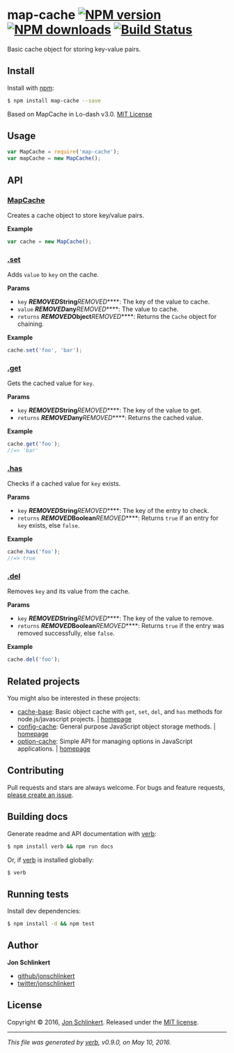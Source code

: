 # map-cache [![NPM version](https://img.shields.io/npm/v/map-cache.svg?style=flat)](https://www.npmjs.com/package/map-cache) [![NPM downloads](https://img.shields.io/npm/dm/map-cache.svg?style=flat)](https://npmjs.org/package/map-cache) [![Build Status](https://img.shields.io/travis/jonschlinkert/map-cache.svg?style=flat)](https://travis-ci.org/jonschlinkert/map-cache)

Basic cache object for storing key-value pairs.

## Install

Install with [npm](https://www.npmjs.com/):

```sh
$ npm install map-cache --save
```

Based on MapCache in Lo-dash v3.0. [MIT License](https://github.com/lodash/lodash/blob/master/LICENSE.txt)

## Usage

```js
var MapCache = require('map-cache');
var mapCache = new MapCache();
```

## API

### [MapCache](index.js#L28)

Creates a cache object to store key/value pairs.

**Example**

```js
var cache = new MapCache();
```

### [.set](index.js#L45)

Adds `value` to `key` on the cache.

**Params**

* `key` *****REMOVED***String***REMOVED*****: The key of the value to cache.
* `value` *****REMOVED***any***REMOVED*****: The value to cache.
* `returns` *****REMOVED***Object***REMOVED*****: Returns the `Cache` object for chaining.

**Example**

```js
cache.set('foo', 'bar');
```

### [.get](index.js#L65)

Gets the cached value for `key`.

**Params**

* `key` *****REMOVED***String***REMOVED*****: The key of the value to get.
* `returns` *****REMOVED***any***REMOVED*****: Returns the cached value.

**Example**

```js
cache.get('foo');
//=> 'bar'
```

### [.has](index.js#L82)

Checks if a cached value for `key` exists.

**Params**

* `key` *****REMOVED***String***REMOVED*****: The key of the entry to check.
* `returns` *****REMOVED***Boolean***REMOVED*****: Returns `true` if an entry for `key` exists, else `false`.

**Example**

```js
cache.has('foo');
//=> true
```

### [.del](index.js#L98)

Removes `key` and its value from the cache.

**Params**

* `key` *****REMOVED***String***REMOVED*****: The key of the value to remove.
* `returns` *****REMOVED***Boolean***REMOVED*****: Returns `true` if the entry was removed successfully, else `false`.

**Example**

```js
cache.del('foo');
```

## Related projects

You might also be interested in these projects:

* [cache-base](https://www.npmjs.com/package/cache-base): Basic object cache with `get`, `set`, `del`, and `has` methods for node.js/javascript projects. | [homepage](https://github.com/jonschlinkert/cache-base)
* [config-cache](https://www.npmjs.com/package/config-cache): General purpose JavaScript object storage methods. | [homepage](https://github.com/jonschlinkert/config-cache)
* [option-cache](https://www.npmjs.com/package/option-cache): Simple API for managing options in JavaScript applications. | [homepage](https://github.com/jonschlinkert/option-cache)

## Contributing

Pull requests and stars are always welcome. For bugs and feature requests, [please create an issue](https://github.com/jonschlinkert/map-cache/issues/new).

## Building docs

Generate readme and API documentation with [verb](https://github.com/verbose/verb):

```sh
$ npm install verb && npm run docs
```

Or, if [verb](https://github.com/verbose/verb) is installed globally:

```sh
$ verb
```

## Running tests

Install dev dependencies:

```sh
$ npm install -d && npm test
```

## Author

**Jon Schlinkert**

* [github/jonschlinkert](https://github.com/jonschlinkert)
* [twitter/jonschlinkert](http://twitter.com/jonschlinkert)

## License

Copyright © 2016, [Jon Schlinkert](https://github.com/jonschlinkert).
Released under the [MIT license](https://github.com/jonschlinkert/map-cache/blob/master/LICENSE).

***

_This file was generated by [verb](https://github.com/verbose/verb), v0.9.0, on May 10, 2016._